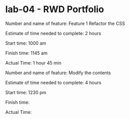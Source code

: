 # lab-04 - RWD Portfolio

Number and name of feature: Feature 1 Refactor the CSS

Estimate of time needed to complete: 2 hours

Start time: 1000 am

Finish time: 1145 am

Actual Time: 1 hour 45 min


Number and name of feature: Modify the contents

Estimate of time needed to complete: 4 hours

Start time: 1230 pm

Finish time: 

Actual Time: 

